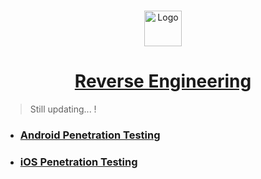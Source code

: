 <br />
<p align="center">
  <a href="https://github.com/sarathlalup">
    <img src="https://cdn.iconscout.com/icon/premium/png-512-thumb/reverse-engineering-1492971-1264677.png" alt="Logo" width="60" height="57">
  <h1 align="center">Reverse Engineering</h1>
    
   </a>
    
  

  

 
</p>

> Still updating...   !

* ###  [ Android Penetration Testing]()

* ###  [ iOS Penetration Testing]()
